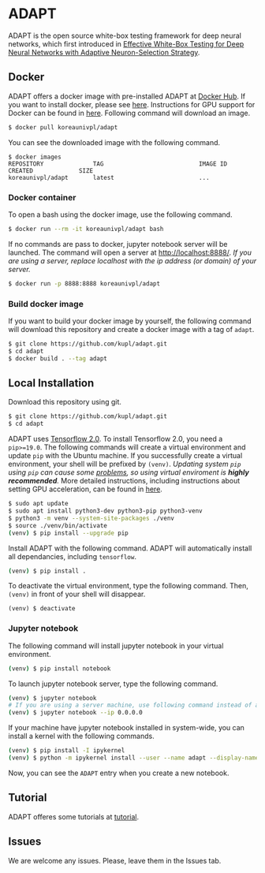 # ADAPT
ADAPT is the open source white-box testing framework for deep neural networks, which first introduced
in [Effective White-Box Testing for Deep Neural Networks with Adaptive Neuron-Selection Strategy](http://prl.korea.ac.kr/~pronto/home/papers/issta20.pdf).

## Docker
ADAPT offers a docker image with pre-installed ADAPT at [Docker Hub](https://hub.docker.com/r/koreaunivpl/adapt).
If you want to install docker, please see [here](https://docs.docker.com/get-docker/).
Instructions for GPU support for Docker can be found in [here](https://github.com/NVIDIA/nvidia-docker).
Following command will download an image.
```bash
$ docker pull koreaunivpl/adapt
```
You can see the downloaded image with the following command.
```
$ docker images
REPOSITORY              TAG                           IMAGE ID            CREATED             SIZE
koreaunivpl/adapt       latest                        ...
```

### Docker container
To open a bash using the docker image, use the following command.
```bash
$ docker run --rm -it koreaunivpl/adapt bash
```
If no commands are pass to docker, jupyter notebook server will be launched. The command will open a server at [http://localhost:8888/](http://localhost:8888).
*If you are using a server, replace localhost with the ip address (or domain) of your server.*
```bash
$ docker run -p 8888:8888 koreaunivpl/adapt
```

### Build docker image
If you want to build your docker image by yourself, the following command will download this repository and create a docker image with a tag of ```adapt```.
```bash
$ git clone https://github.com/kupl/adapt.git
$ cd adapt
$ docker build . --tag adapt
```

## Local Installation
Download this repository using git.
```bash
$ git clone https://github.com/kupl/adapt.git
$ cd adapt
```
ADAPT uses [Tensorflow 2.0](https://www.tensorflow.org/). To install Tensorflow 2.0, you need a ```pip>=19.0```.
The following commands will create a virtual environment and update ```pip``` with the Ubuntu machine.
If you successfully create a virtual environment, your shell will be prefixed by ```(venv)```.
*Updating system ```pip``` using ```pip``` can cause some [problems](https://github.com/pypa/pip/issues/5599), so using virtual enviroment is **highly recommended**.*
More detailed instructions, including instructions about setting GPU acceleration, can be found in [here](https://www.tensorflow.org/install/pip).
``` bash
$ sudo apt update
$ sudo apt install python3-dev python3-pip python3-venv
$ python3 -m venv --system-site-packages ./venv
$ source ./venv/bin/activate
(venv) $ pip install --upgrade pip
```
Install ADAPT with the following command. ADAPT will automatically install all dependancies, including ```tensorflow```.
```bash
(venv) $ pip install .
```
To deactivate the virtual environment, type the following command. Then, ```(venv)``` in front of your shell will disappear.
```
(venv) $ deactivate
```

### Jupyter notebook
The following command will install jupyter notebook in your virtual environment.
```bash
(venv) $ pip install notebook
```
To launch jupyter notebook server, type the following command.
```bash
(venv) $ jupyter notebook
# If you are using a server machine, use following command instead of above one, and visit http://(your server's ip address or domain):8888.
(venv) $ jupyter notebook --ip 0.0.0.0
```
If your machine have jupyter notebook installed in system-wide, you can install a kernel with the following commands.
```bash
(venv) $ pip install -I ipykernel
(venv) $ python -m ipykernel install --user --name adapt --display-name ADAPT
```
Now, you can see the ```ADAPT``` entry when you create a new notebook.

## Tutorial
ADAPT offeres some tutorials at [tutorial](tutorial).

## Issues
We are welcome any issues. Please, leave them in the Issues tab.
